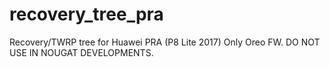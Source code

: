 # recovery_tree_pra
Recovery/TWRP tree for Huawei PRA (P8 Lite 2017)
Only Oreo FW. DO NOT USE IN NOUGAT DEVELOPMENTS.
